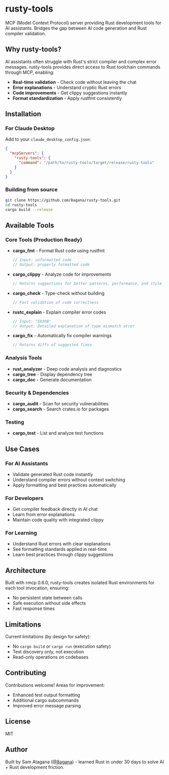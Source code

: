 # rusty-tools

MCP (Model Context Protocol) server providing Rust development tools for AI assistants. Bridges the gap between AI code generation and Rust compiler validation.

## Why rusty-tools?

AI assistants often struggle with Rust's strict compiler and complex error messages. rusty-tools provides direct access to Rust toolchain commands through MCP, enabling:

- **Real-time validation** - Check code without leaving the chat
- **Error explanations** - Understand cryptic Rust errors
- **Code improvements** - Get clippy suggestions instantly
- **Format standardization** - Apply rustfmt consistently

## Installation

### For Claude Desktop

Add to your `claude_desktop_config.json`:

```json
{
  "mcpServers": {
    "rusty-tools": {
      "command": "/path/to/rusty-tools/target/release/rusty-tools"
    }
  }
}
```

### Building from source

```bash
git clone https://github.com/8agana/rusty-tools.git
cd rusty-tools
cargo build --release
```

## Available Tools

### Core Tools (Production Ready)

- **cargo_fmt** - Format Rust code using rustfmt
  ```rust
  // Input: unformatted code
  // Output: properly formatted code
  ```

- **cargo_clippy** - Analyze code for improvements
  ```rust
  // Returns suggestions for better patterns, performance, and style
  ```

- **cargo_check** - Type-check without building
  ```rust
  // Fast validation of code correctness
  ```

- **rustc_explain** - Explain compiler error codes
  ```rust
  // Input: "E0308"
  // Output: Detailed explanation of type mismatch error
  ```

- **cargo_fix** - Automatically fix compiler warnings
  ```rust
  // Returns diffs of suggested fixes
  ```

### Analysis Tools

- **rust_analyzer** - Deep code analysis and diagnostics
- **cargo_tree** - Display dependency tree
- **cargo_doc** - Generate documentation

### Security & Dependencies

- **cargo_audit** - Scan for security vulnerabilities
- **cargo_search** - Search crates.io for packages

### Testing

- **cargo_test** - List and analyze test functions

## Use Cases

### For AI Assistants
- Validate generated Rust code instantly
- Understand compiler errors without context switching
- Apply formatting and best practices automatically

### For Developers
- Get compiler feedback directly in AI chat
- Learn from error explanations
- Maintain code quality with integrated clippy

### For Learning
- Understand Rust errors with clear explanations
- See formatting standards applied in real-time
- Learn best practices through clippy suggestions

## Architecture

Built with rmcp 0.6.0, rusty-tools creates isolated Rust environments for each tool invocation, ensuring:
- No persistent state between calls
- Safe execution without side effects
- Fast response times

## Limitations

Current limitations (by design for safety):
- No `cargo build` or `cargo run` (execution safety)
- Test discovery only, not execution
- Read-only operations on codebases

## Contributing

Contributions welcome! Areas for improvement:
- Enhanced test output formatting
- Additional cargo subcommands
- Improved error message parsing

## License

MIT

## Author

Built by Sam Atagana ([@8agana](https://github.com/8agana)) - learned Rust in under 30 days to solve AI + Rust development friction.